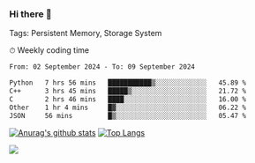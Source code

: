 ### Hi there 👋

Tags: Persistent Memory, Storage System

<!--

[![Anurag's github stats](https://github-readme-stats.vercel.app/api?username=wwyf)](https://github.com/anuraghazra/github-readme-stats)

[![Anurag's github stats](https://github-readme-stats.vercel.app/api?username=wwyf&count_private=true)](https://github.com/anuraghazra/github-readme-stats)


[![Top Langs](https://github-readme-stats.vercel.app/api/top-langs/?username=wwyf&count_private=true&&hide=jupyter%20notebook,html)](https://github.com/anuraghazra/github-readme-stats)



-->


⏱ Weekly coding time

<!--START_SECTION:waka-->

```txt
From: 02 September 2024 - To: 09 September 2024

Python   7 hrs 56 mins   ███████████▒░░░░░░░░░░░░░   45.89 %
C++      3 hrs 45 mins   █████▒░░░░░░░░░░░░░░░░░░░   21.72 %
C        2 hrs 46 mins   ████░░░░░░░░░░░░░░░░░░░░░   16.00 %
Other    1 hr 4 mins     █▓░░░░░░░░░░░░░░░░░░░░░░░   06.22 %
JSON     56 mins         █▒░░░░░░░░░░░░░░░░░░░░░░░   05.47 %
```

<!--END_SECTION:waka-->



[![Anurag's github stats](https://github-readme-stats.vercel.app/api?username=wwyf&count_private=true&show_icons=true&hide_border=true)](https://github.com/anuraghazra/github-readme-stats) [![Top Langs](https://github-readme-stats.vercel.app/api/top-langs/?username=wwyf&count_private=true&hide=jupyter%20notebook,html,OpenEdge%20ABL&langs_count=10&layout=compact&hide_border=true)](https://github.com/anuraghazra/github-readme-stats)

<!--

[![willianrod's wakatime stats](https://github-readme-stats.vercel.app/api/wakatime?username=wwyf)](https://github.com/anuraghazra/github-readme-stats)


-->

![](https://hit.yhype.me/github/profile?user_id=23121291)

